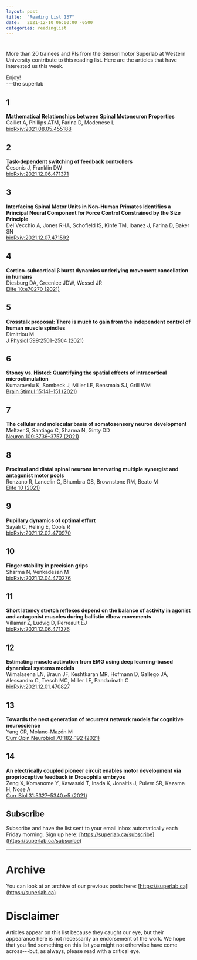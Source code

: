 ```yaml
---
layout: post
title:  "Reading List 137"
date:   2021-12-10 06:00:00 -0500
categories: readinglist
---
```


# 

More than 20 trainees and PIs from the Sensorimotor Superlab at Western University contribute to this reading list. Here are the articles that have interested us this week.

Enjoy!  
---the superlab

## 1
**Mathematical Relationships between Spinal Motoneuron Properties**  
Caillet A, Phillips ATM, Farina D, Modenese L  
[bioRxiv:2021.08.05.455188](https://www.biorxiv.org/content/10.1101/2021.08.05.455188v2)

## 2
**Task-dependent switching of feedback controllers**  
Česonis J, Franklin DW  
[bioRxiv:2021.12.06.471371](https://www.biorxiv.org/content/10.1101/2021.12.06.471371v1)

## 3
**Interfacing Spinal Motor Units in Non-Human Primates Identifies a Principal Neural Component for Force Control Constrained by the Size Principle**  
Del Vecchio A, Jones RHA, Schofield IS, Kinfe TM, Ibanez J, Farina D, Baker SN  
[bioRxiv:2021.12.07.471592](https://www.biorxiv.org/content/10.1101/2021.12.07.471592v1)

## 4
**Cortico-subcortical β burst dynamics underlying movement cancellation in humans**  
Diesburg DA, Greenlee JDW, Wessel JR  
[Elife 10:e70270 (2021)](https://doi.org/10.7554/eLife.70270)

## 5
**Crosstalk proposal: There is much to gain from the independent control of human muscle spindles**  
Dimitriou M  
[J Physiol 599:2501–2504 (2021)](https://dx.doi.org/10.1113/JP281338)

## 6
**Stoney vs. Histed: Quantifying the spatial effects of intracortical microstimulation**  
Kumaravelu K, Sombeck J, Miller LE, Bensmaia SJ, Grill WM  
[Brain Stimul 15:141–151 (2021)](https://dx.doi.org/10.1016/j.brs.2021.11.015)

## 7
**The cellular and molecular basis of somatosensory neuron development**  
Meltzer S, Santiago C, Sharma N, Ginty DD  
[Neuron 109:3736–3757 (2021)](https://dx.doi.org/10.1016/j.neuron.2021.09.004)

## 8
**Proximal and distal spinal neurons innervating multiple synergist and antagonist motor pools**  
Ronzano R, Lancelin C, Bhumbra GS, Brownstone RM, Beato M  
[Elife 10 (2021)](https://dx.doi.org/10.7554/eLife.70858)

## 9
**Pupillary dynamics of optimal effort**  
Sayalı C, Heling E, Cools R  
[bioRxiv:2021.12.02.470970](https://www.biorxiv.org/content/10.1101/2021.12.02.470970v1)

## 10
**Finger stability in precision grips**  
Sharma N, Venkadesan M  
[bioRxiv:2021.12.04.470276](https://www.biorxiv.org/content/10.1101/2021.12.04.470276v1)

## 11
**Short latency stretch reflexes depend on the balance of activity in agonist and antagonist muscles during ballistic elbow movements**  
Villamar Z, Ludvig D, Perreault EJ  
[bioRxiv:2021.12.06.471376](https://www.biorxiv.org/content/10.1101/2021.12.06.471376v1)

## 12
**Estimating muscle activation from EMG using deep learning-based dynamical systems models**  
Wimalasena LN, Braun JF, Keshtkaran MR, Hofmann D, Gallego JÁ, Alessandro C, Tresch MC, Miller LE, Pandarinath C  
[bioRxiv:2021.12.01.470827](https://www.biorxiv.org/content/10.1101/2021.12.01.470827v1)

## 13
**Towards the next generation of recurrent network models for cognitive neuroscience**  
Yang GR, Molano-Mazón M  
[Curr Opin Neurobiol 70:182–192 (2021)](https://dx.doi.org/10.1016/j.conb.2021.10.015)

## 14
**An electrically coupled pioneer circuit enables motor development via proprioceptive feedback in Drosophila embryos**  
Zeng X, Komanome Y, Kawasaki T, Inada K, Jonaitis J, Pulver SR, Kazama H, Nose A  
[Curr Biol 31:5327–5340.e5 (2021)](https://dx.doi.org/10.1016/j.cub.2021.10.005)


## Subscribe
Subscribe and have the list sent to your email inbox automatically each Friday morning. Sign up here: [https://superlab.ca/subscribe](https://superlab.ca/subscribe)


---
# Archive
You can look at an archive of our previous posts here: [https://superlab.ca](https://superlab.ca)


# Disclaimer
Articles appear on this list because they caught our eye, but their appearance here is not necessarily an endorsement of the work. We hope that you find something on this list you might not otherwise have come across---but, as always, please read with a critical eye.
